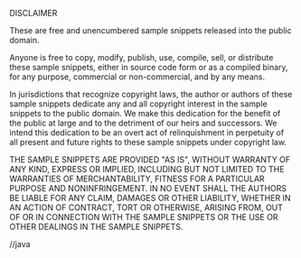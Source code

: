 DISCLAIMER

These are free and unencumbered sample snippets released into the public domain.

Anyone is free to copy, modify, publish, use, compile, sell, or distribute these sample snippets, either in source code form or as a compiled binary, for any purpose, commercial or non-commercial, and by any means.

In jurisdictions that recognize copyright laws, the author or authors of these sample snippets dedicate any and all copyright interest in the sample snippets to the public domain. We make this dedication for the benefit of the public at large and to the detriment of our heirs and successors. We intend this dedication to be an overt act of relinquishment in perpetuity of all present and future rights to these sample snippets under copyright law.

THE SAMPLE SNIPPETS ARE PROVIDED "AS IS", WITHOUT WARRANTY OF ANY KIND, EXPRESS OR IMPLIED, INCLUDING BUT NOT LIMITED TO THE WARRANTIES OF MERCHANTABILITY, FITNESS FOR A PARTICULAR PURPOSE AND NONINFRINGEMENT. IN NO EVENT SHALL THE AUTHORS BE LIABLE FOR ANY CLAIM, DAMAGES OR OTHER LIABILITY, WHETHER IN AN ACTION OF CONTRACT, TORT OR OTHERWISE, ARISING FROM, OUT OF OR IN CONNECTION WITH THE SAMPLE SNIPPETS OR THE USE OR OTHER DEALINGS IN THE SAMPLE SNIPPETS.

//java
